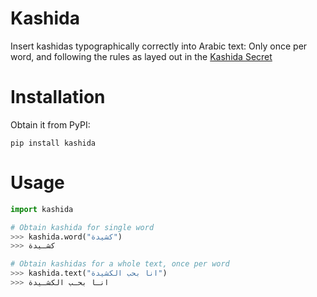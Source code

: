 # Kashida
 
Insert kashidas typographically correctly into Arabic text: Only once per word, and following the rules as layed out in the [Kashida Secret](https://www.khtt.net/en/page/1821/the-big-kashida-secret)

# Installation

Obtain it from PyPI: 
```
pip install kashida
```

# Usage

```python
import kashida

# Obtain kashida for single word
>>> kashida.word("كشيدة")
>>> كشـيدة

# Obtain kashidas for a whole text, once per word
>>> kashida.text("انا بحب الكشيدة")
>>> انـا بحـب الكشـيدة
```
